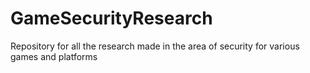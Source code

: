 # GameSecurityResearch
Repository for all the research made in the area of security for various games and platforms
